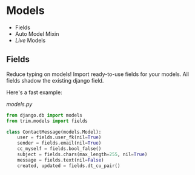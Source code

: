 # Models

+ Fields
+ Auto Model Mixin
+ _Live_ Models

## Fields

Reduce typing on models! Import ready-to-use fields for your models.
All fields shadow the existing django field.

Here's a fast example:

_models.py_

```py
from django.db import models
from trim.models import fields

class ContactMessage(models.Model):
    user = fields.user_fk(nil=True)
    sender = fields.email(nil=True)
    cc_myself = fields.bool_false()
    subject = fields.chars(max_length=255, nil=True)
    message = fields.text(nil=False)
    created, updated = fields.dt_cu_pair()
```
